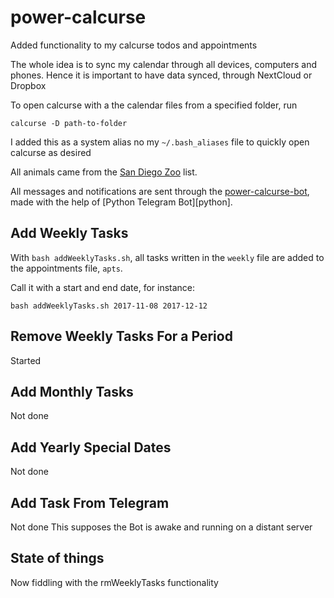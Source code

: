 # power-calcurse
Added functionality to my calcurse todos and appointments

The whole idea is to sync my calendar through all devices, computers and phones.
Hence it is important to have data synced, through NextCloud or Dropbox

To open calcurse with a the calendar files from a specified folder, run

    calcurse -D path-to-folder

I added this as a system alias no my `~/.bash_aliases` file to quickly open calcurse as desired

All animals came from the [San Diego Zoo][zoo] list.

All messages and notifications are sent through the [power-calcurse-bot][bot],
made with the help of [Python Telegram Bot][python].

## Add Weekly Tasks

With `bash addWeeklyTasks.sh`, all tasks written
in the `weekly` file are added to the appointments file, `apts`.

Call it with a start and end date, for instance:

    bash addWeeklyTasks.sh 2017-11-08 2017-12-12

## Remove Weekly Tasks For a Period

Started

## Add Monthly Tasks

Not done

## Add Yearly Special Dates

Not done

## Add Task From Telegram

Not done
This supposes the Bot is awake and running on a distant server

## State of things

Now fiddling with the rmWeeklyTasks functionality

[zoo]: http://animals.sandiegozoo.org/animals
[bot]: http://t.me/power_calcurse_bot
